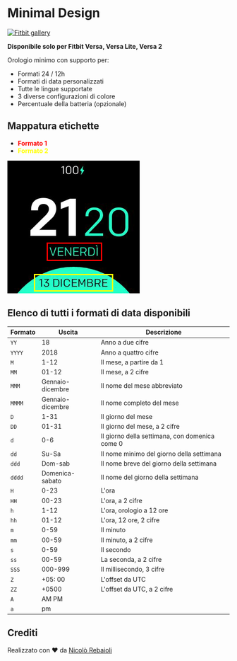 # Minimal Design
[![Fitbit gallery](https://img.shields.io/badge/Fitbit%20gallery-%2300B0B9?style=flat-square&logo=fitbit&logoColor=white)](https://gallery.fitbit.com/details/0f2f12b5-482e-4882-a733-d6687a0f1413)

**Disponibile solo per Fitbit Versa, Versa Lite, Versa 2**

Orologio minimo con supporto per:
- Formati 24 / 12h
- Formati di data personalizzati
- Tutte le lingue supportate
- 3 diverse configurazioni di colore
- Percentuale della batteria (opzionale)

## Mappatura etichette

- <span style = "color: red"> **Formato 1** </span>
- <span style = "color: yellow"> **Formato 2** </span>

![Mappatura etichette](labels.png)

## Elenco di tutti i formati di data disponibili
| Formato | Uscita | Descrizione |
| ------ | ---------------- | ------------------------------------- |
| `YY` | 18 | Anno a due cifre |
| `YYYY` | 2018 | Anno a quattro cifre |
| `M` | 1-12 | Il mese, a partire da 1 |
| `MM` | 01-12 | Il mese, a 2 cifre |
| `MMM` | Gennaio-dicembre | Il nome del mese abbreviato |
| `MMMM` | Gennaio-dicembre | Il nome completo del mese |
| `D` | 1-31 | Il giorno del mese |
| `DD` | 01-31 | Il giorno del mese, a 2 cifre |
| `d` | 0-6 | Il giorno della settimana, con domenica come 0 |
| `dd` | Su-Sa | Il nome minimo del giorno della settimana |
| `ddd` | Dom-sab | Il nome breve del giorno della settimana |
| `dddd` | Domenica-sabato | Il nome del giorno della settimana |
| `H` | 0-23 | L'ora |
| `HH` | 00-23 | L'ora, a 2 cifre |
| `h` | 1-12 | L'ora, orologio a 12 ore |
| `hh` | 01-12 | L'ora, 12 ore, 2 cifre |
| `m` | 0-59 | Il minuto |
| `mm` | 00-59 | Il minuto, a 2 cifre |
| `s` | 0-59 | Il secondo |
| `ss` | 00-59 | La seconda, a 2 cifre |
| `SSS` | 000-999 | Il millisecondo, 3 cifre |
| `Z` | +05: 00 | L'offset da UTC |
| `ZZ` | +0500 | L'offset da UTC, a 2 cifre |
| `A` | AM PM | |
| `a` | pm | |

## Crediti
Realizzato con :heart: da [Nicolò Rebaioli](https://www.rebaioli.altervista.org)